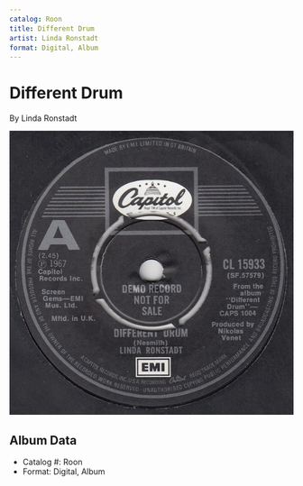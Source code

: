 ```yaml
---
catalog: Roon
title: Different Drum
artist: Linda Ronstadt
format: Digital, Album
---
```


# Different Drum

By Linda Ronstadt

![](../../assets/albumcovers/Linda_Ronstadt-Different_Drum.png)

## Album Data

- Catalog #: Roon
- Format: Digital, Album

